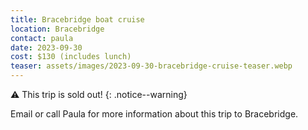 ```yaml
---
title: Bracebridge boat cruise
location: Bracebridge
contact: paula
date: 2023-09-30
cost: $130 (includes lunch)
teaser: assets/images/2023-09-30-bracebridge-cruise-teaser.webp
---
```


:warning: This trip is sold out!
{: .notice--warning}

Email or call Paula for more information about this trip to Bracebridge.
